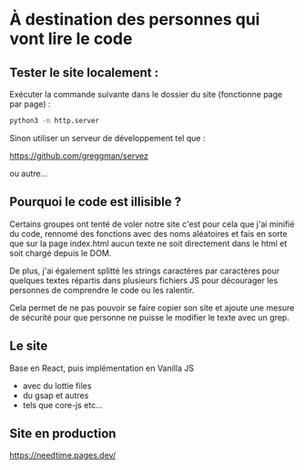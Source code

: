 # À destination des personnes qui vont lire le code

## Tester le site localement :

Exécuter la commande suivante dans le dossier du site (fonctionne page par page) :

```bash
python3 -m http.server
```

Sinon utiliser un serveur de développement tel que :

https://github.com/greggman/servez

ou autre...

## Pourquoi le code est illisible ?

Certains groupes ont tenté de voler notre site c'est pour cela que j'ai minifié du code, rennomé des fonctions avec des noms aléatoires et fais en sorte que sur la page index.html aucun texte ne soit directement dans le html et soit chargé depuis le DOM.

De plus, j'ai également splitté les strings caractères par caractères pour quelques textes répartis dans plusieurs fichiers JS pour décourager les personnes de comprendre le code ou les ralentir.

Cela permet de ne pas pouvoir se faire copier son site et ajoute une mesure de sécurité pour que personne ne puisse le modifier le texte avec un grep.

## Le site

Base en React, puis implémentation en Vanilla JS
- avec du lottie files
- du gsap et autres
- tels que core-js etc...

## Site en production

https://needtime.pages.dev/